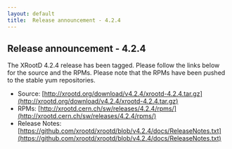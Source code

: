 ```yaml
---
layout: default
title:  Release announcement - 4.2.4
---
```


Release announcement - 4.2.4
-----------------------------

The XRootD 4.2.4 release has been tagged. Please follow the links
below for the source and the RPMs. Please note that the RPMs have been pushed
to the stable yum repositories.

 * Source: [http://xrootd.org/download/v4.2.4/xrootd-4.2.4.tar.gz](http://xrootd.org/download/v4.2.4/xrootd-4.2.4.tar.gz)
 * RPMs: [http://xrootd.cern.ch/sw/releases/4.2.4/rpms/](http://xrootd.cern.ch/sw/releases/4.2.4/rpms/)
 * Release Notes: [https://github.com/xrootd/xrootd/blob/v4.2.4/docs/ReleaseNotes.txt](https://github.com/xrootd/xrootd/blob/v4.2.4/docs/ReleaseNotes.txt)
